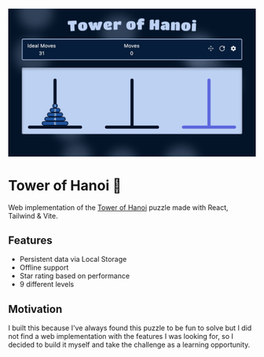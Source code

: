 ![](docs/assets/tower-of-hanoi-preview.png)

# Tower of Hanoi 🗼

Web implementation of the [Tower of Hanoi](https://en.wikipedia.org/wiki/Tower_of_Hanoi) puzzle made with React, Tailwind & Vite.

## Features

- Persistent data via Local Storage
- Offline support
- Star rating based on performance
- 9 different levels

## Motivation

I built this because I've always found this puzzle to be fun to solve but I did not find a web implementation with the features I was looking for, so I decided to build it myself and take the challenge as a learning opportunity.